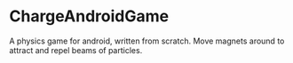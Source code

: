 # ChargeAndroidGame
A physics game for android, written from scratch. Move magnets around to attract and repel beams of particles.
